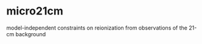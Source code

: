 # micro21cm
model-independent constraints on reionization from observations of the 21-cm background
